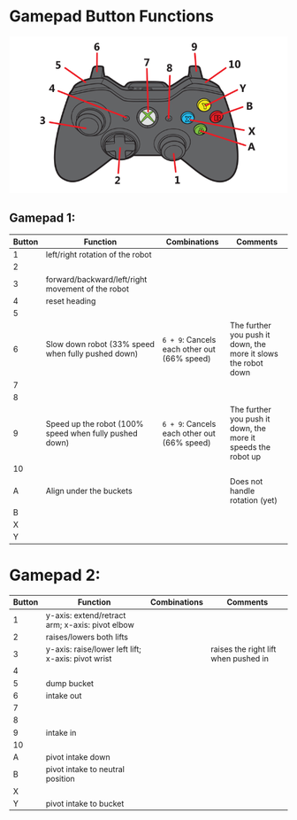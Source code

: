 # Gamepad Button Functions

![Gamepad Diagram](Gamepad.png)

## Gamepad 1:
| Button | Function                                           | Combinations                                  | Comments                                      |
|--------|----------------------------------------------------|-----------------------------------------------|-----------------------------------------------|
| 1      | left/right rotation of the robot                   |                                               |                                               |
| 2      |                                                    |                                               |                                               |
| 3      | forward/backward/left/right movement of the robot  |                                               |                                               |
| 4      | reset heading                                                   |                                               |                                               |
| 5      |                                                    |                                               |                                               |
| 6      | Slow down robot (33% speed when fully pushed down) | `6 + 9`: Cancels each other out (66% speed)   | The further you push it down, the more it slows the robot down |
| 7      |                                                    |                                               |                                               |
| 8      |                                                    |                                               |                                               |
| 9      | Speed up the robot (100% speed when fully pushed down) | `6 + 9`: Cancels each other out (66% speed) | The further you push it down, the more it speeds the robot up |
| 10     |                                                    |                                               |                                               |
| A      | Align under the buckets                            |                                               | Does not handle rotation (yet)                |
| B      |                                                    |                                               |                                               |
| X      |                                                    |                                               |                                               |
| Y      |                                                    |                                               |                                               |

# Gamepad 2:
| Button | Function                                      | Combinations | Comments                             |
|--------|-----------------------------------------------|--------------|--------------------------------------|
| 1      | y-axis: extend/retract arm; x-axis: pivot elbow |              |                                      |
| 2      | raises/lowers both lifts                      |              |                                      |
| 3      | y-axis: raise/lower left lift; x-axis: pivot wrist |              | raises the right lift when pushed in |
| 4      |                                               |              |                                      |
| 5      | dump bucket                                   |              |                                      |
| 6      | intake out                                    |              |                                      |
| 7      |                                               |              |                                      |
| 8      |                                               |              |                                      |
| 9      | intake in                                     |              |                                      |
| 10     |                                               |              |                                      |
| A      | pivot intake down                             |              |                                      |
| B      | pivot intake to neutral position                        |              |                                      |
| X      |                                               |              |                                      |
| Y      | pivot intake to bucket              |              |                                      |
